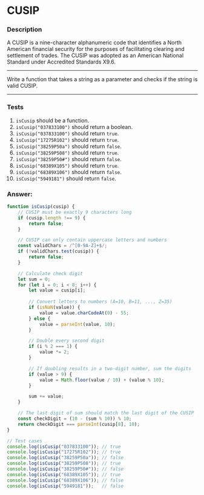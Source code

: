 # CUSIP

### Description

A CUSIP is a nine-character alphanumeric code that identifies a North American financial security for the purposes of facilitating clearing and settlement of trades. The CUSIP was adopted as an American National Standard under Accredited Standards X9.6.

---

Write a function that takes a string as a parameter and checks if the string is valid CUSIP.

---

### Tests

1. `isCusip` should be a function.
2. `isCusip("037833100")` should return a boolean.
3. `isCusip("037833100")` should return `true`.
4. `isCusip("17275R102")` should return `true`.
5. `isCusip("38259P50a")` should return `false`.
6. `isCusip("38259P508")` should return `true`.
7. `isCusip("38259P50#")` should return `false`.
8. `isCusip("68389X105")` should return `true`.
9. `isCusip("68389X106")` should return `false`.
10. `isCusip("5949181")` should return `false`.

### Answer: 

```javascript
function isCusip(cusip) {
    // CUSIP must be exactly 9 characters long
    if (cusip.length !== 9) {
        return false;
    }

    // CUSIP can only contain uppercase letters and numbers
    const validChars = /^[0-9A-Z]+$/;
    if (!validChars.test(cusip)) {
        return false;
    }

    // Calculate check digit
    let sum = 0;
    for (let i = 0; i < 8; i++) {
        let value = cusip[i];
        
        // Convert letters to numbers (A=10, B=11, ..., Z=35)
        if (isNaN(value)) {
            value = value.charCodeAt(0) - 55;
        } else {
            value = parseInt(value, 10);
        }

        // Double every second digit
        if (i % 2 === 1) {
            value *= 2;
        }

        // If doubling results in a two-digit number, sum the digits
        if (value > 9) {
            value = Math.floor(value / 10) + (value % 10);
        }

        sum += value;
    }

    // The last digit of sum should match the last digit of the CUSIP
    const checkDigit = (10 - (sum % 10)) % 10;
    return checkDigit === parseInt(cusip[8], 10);
}

// Test cases
console.log(isCusip("037833100")); // true
console.log(isCusip("17275R102")); // true
console.log(isCusip("38259P50a")); // false
console.log(isCusip("38259P508")); // true
console.log(isCusip("38259P50#")); // false
console.log(isCusip("68389X105")); // true
console.log(isCusip("68389X106")); // false
console.log(isCusip("5949181"));   // false
```